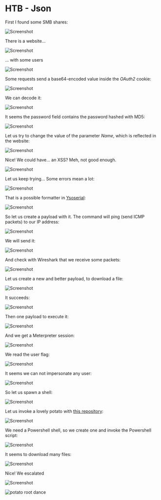 # HTB - Json

First I found some SMB shares:

![Screenshot](images/Screenshot_1.jpg)


There is a website...

![Screenshot](images/Screenshot_2.jpg)


... with some users

![Screenshot](images/Screenshot_3.jpg)


Some requests send a base64-encoded value inside the *OAuth2* cookie:

![Screenshot](images/Screenshot_4.jpg)


We can decode it:

![Screenshot](images/Screenshot_5.jpg)


It seems the password field contains the password hashed with MD5:

![Screenshot](images/Screenshot_6.jpg)


Let us try to change the value of the parameter *Name*, which is reflected in the website:

![Screenshot](images/Screenshot_7.jpg)


Nice! We could have... an XSS? Meh, not good enough.

![Screenshot](images/Screenshot_8.jpg)


Let us keep trying... Some errors mean a lot:

![Screenshot](images/Screenshot_9.jpg)


That is a possible formatter in [Ysoserial](https://github.com/frohoff/ysoserial):

![Screenshot](images/Screenshot_10.jpg)

So let us create a payload with it. The command will ping (send ICMP packets) to our IP address: 

![Screenshot](images/Screenshot_16.jpg)


We will send it:

![Screenshot](images/Screenshot_17.jpg)


And check with Wireshark that we receive some packets:

![Screenshot](images/Screenshot_18.jpg)


Let us create a new and better payload, to download a file:

![Screenshot](images/Screenshot_19.jpg)


It succeeds:

![Screenshot](images/Screenshot_20.jpg)


Then one payload to execute it:


![Screenshot](images/Screenshot_22.jpg)


And we get a Meterpreter session:

![Screenshot](images/Screenshot_23.jpg)


We read the user flag:

![Screenshot](images/Screenshot_24.jpg)


It seems we can not impersonate any user:

![Screenshot](images/Screenshot_25.jpg)


So let us spawn a shell:

![Screenshot](images/Screenshot_26.jpg)


Let us invoke a lovely potato with [this repository](https://github.com/TsukiCTF/Lovely-Potato):

![Screenshot](images/Screenshot_27.jpg)


We need a Powershell shell, so we create one and invoke the Powershell script:

![Screenshot](images/Screenshot_28.jpg)


It seems to download many files:

![Screenshot](images/Screenshot_29.jpg)

Nice! We escalated

![Screenshot](images/Screenshot_30.jpg)

![potato root dance](https://media.giphy.com/media/bPShx901m0HHG/giphy.gif)
